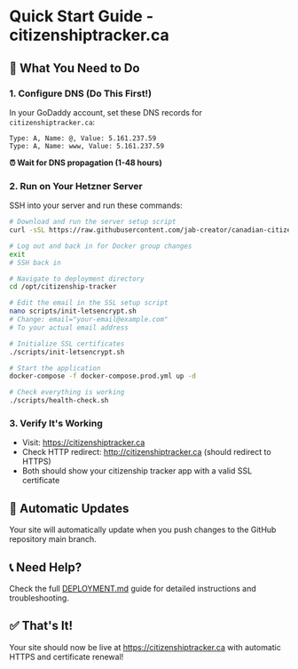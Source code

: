 # Quick Start Guide - citizenshiptracker.ca

## 🎯 What You Need to Do

### 1. Configure DNS (Do This First!)
In your GoDaddy account, set these DNS records for `citizenshiptracker.ca`:

```
Type: A, Name: @, Value: 5.161.237.59
Type: A, Name: www, Value: 5.161.237.59
```

**⏰ Wait for DNS propagation (1-48 hours)**

### 2. Run on Your Hetzner Server

SSH into your server and run these commands:

```bash
# Download and run the server setup script
curl -sSL https://raw.githubusercontent.com/jab-creator/canadian-citizen-progression/main/scripts/server-setup.sh | bash

# Log out and back in for Docker group changes
exit
# SSH back in

# Navigate to deployment directory
cd /opt/citizenship-tracker

# Edit the email in the SSL setup script
nano scripts/init-letsencrypt.sh
# Change: email="your-email@example.com"
# To your actual email address

# Initialize SSL certificates
./scripts/init-letsencrypt.sh

# Start the application
docker-compose -f docker-compose.prod.yml up -d

# Check everything is working
./scripts/health-check.sh
```

### 3. Verify It's Working

- Visit: https://citizenshiptracker.ca
- Check HTTP redirect: http://citizenshiptracker.ca (should redirect to HTTPS)
- Both should show your citizenship tracker app with a valid SSL certificate

## 🔄 Automatic Updates

Your site will automatically update when you push changes to the GitHub repository main branch.

## 📞 Need Help?

Check the full [DEPLOYMENT.md](DEPLOYMENT.md) guide for detailed instructions and troubleshooting.

## ✅ That's It!

Your site should now be live at https://citizenshiptracker.ca with automatic HTTPS and certificate renewal!